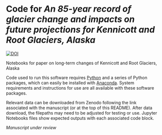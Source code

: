 # Code for *An 85-year record of glacier change and impacts on future projections for Kennicott and Root Glaciers, Alaska*
[![DOI](https://zenodo.org/badge/DOI/10.5281/zenodo.14783252.svg)](https://doi.org/10.5281/zenodo.14783252)

Notebooks for paper on long-term changes of Kennicott and Root Glaciers, Alaska

Code used to run this software requires [Python](https://www.python.org/downloads/) and a series of Python packages, which can easily be installed with [Anaconda](https://www.anaconda.com/download). System requirements and instructions for use are all available with these software packages. 

Relevant data can be downloaded from Zenodo following the link associated with the manuscript (or at the top of this README). After data download, the filepaths may need to be adjusted for testing or use. Jupyter Notebooks files show expected outputs with each associated code block.

*Manuscript under review*
